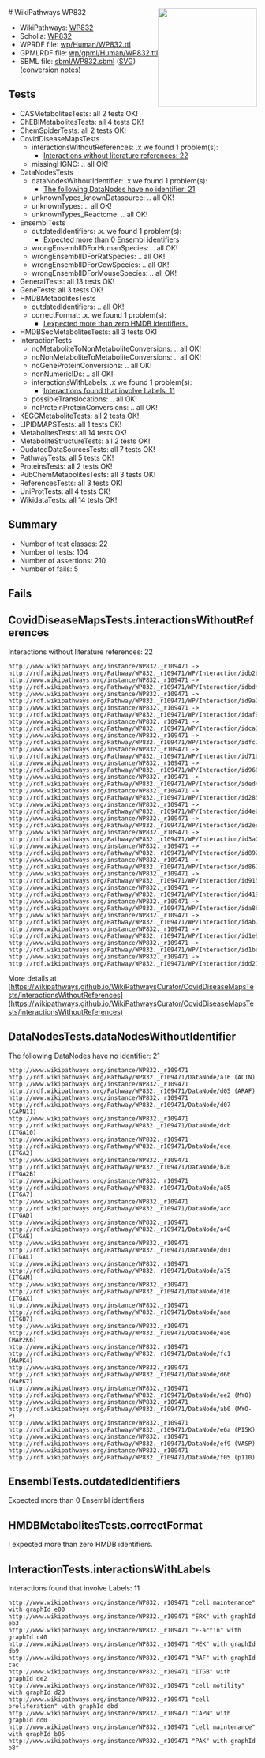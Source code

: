 <img style="float: right; width: 200px" src="../logo.png" />
# WikiPathways WP832

* WikiPathways: [WP832](https://identifiers.org/wikipathways:WP832)
* Scholia: [WP832](https://scholia.toolforge.org/wikipathways/WP832)
* WPRDF file: [wp/Human/WP832.ttl](../wp/Human/WP832.ttl)
* GPMLRDF file: [wp/gpml/Human/WP832.ttl](../wp/gpml/Human/WP832.ttl)
* SBML file: [sbml/WP832.sbml](../sbml/WP832.sbml) ([SVG](../sbml/WP832.svg)) ([conversion notes](../sbml/WP832.txt))

## Tests
* CASMetabolitesTests: all 2 tests OK!
* ChEBIMetabolitesTests: all 4 tests OK!
* ChemSpiderTests: all 2 tests OK!
* CovidDiseaseMapsTests
    * interactionsWithoutReferences: .x we found 1 problem(s):
        * [Interactions without literature references: 22](#9701cd02)
    * missingHGNC: .. all OK!
* DataNodesTests
    * dataNodesWithoutIdentifier: .x we found 1 problem(s):
        * [The following DataNodes have no identifier: 21](#8792c4b0)
    * unknownTypes_knownDatasource: .. all OK!
    * unknownTypes: .. all OK!
    * unknownTypes_Reactome: .. all OK!
* EnsemblTests
    * outdatedIdentifiers: .x. we found 1 problem(s):
        * [Expected more than 0 Ensembl identifiers](#f44398b7)
    * wrongEnsemblIDForHumanSpecies: .. all OK!
    * wrongEnsemblIDForRatSpecies: .. all OK!
    * wrongEnsemblIDForCowSpecies: .. all OK!
    * wrongEnsemblIDForMouseSpecies: .. all OK!
* GeneralTests: all 13 tests OK!
* GeneTests: all 3 tests OK!
* HMDBMetabolitesTests
    * outdatedIdentifiers: .. all OK!
    * correctFormat: .x. we found 1 problem(s):
        * [I expected more than zero HMDB identifiers.](#ad154c1e)
* HMDBSecMetabolitesTests: all 3 tests OK!
* InteractionTests
    * noMetaboliteToNonMetaboliteConversions: .. all OK!
    * noNonMetaboliteToMetaboliteConversions: .. all OK!
    * noGeneProteinConversions: .. all OK!
    * nonNumericIDs: .. all OK!
    * interactionsWithLabels: .x we found 1 problem(s):
        * [Interactions found that involve Labels: 11](#fe97a8b9)
    * possibleTranslocations: .. all OK!
    * noProteinProteinConversions: .. all OK!
* KEGGMetaboliteTests: all 2 tests OK!
* LIPIDMAPSTests: all 1 tests OK!
* MetabolitesTests: all 14 tests OK!
* MetaboliteStructureTests: all 2 tests OK!
* OudatedDataSourcesTests: all 7 tests OK!
* PathwayTests: all 5 tests OK!
* ProteinsTests: all 2 tests OK!
* PubChemMetabolitesTests: all 3 tests OK!
* ReferencesTests: all 3 tests OK!
* UniProtTests: all 4 tests OK!
* WikidataTests: all 14 tests OK!


## Summary

* Number of test classes: 22
* Number of tests: 104
* Number of assertions: 210
* Number of fails: 5

## Fails

<a name="9701cd02" />

## CovidDiseaseMapsTests.interactionsWithoutReferences

Interactions without literature references: 22
```
http://www.wikipathways.org/instance/WP832._r109471 -> http://rdf.wikipathways.org/Pathway/WP832._r109471/WP/Interaction/idb2b7d59d
http://www.wikipathways.org/instance/WP832._r109471 -> http://rdf.wikipathways.org/Pathway/WP832._r109471/WP/Interaction/idbdfed9e1
http://www.wikipathways.org/instance/WP832._r109471 -> http://rdf.wikipathways.org/Pathway/WP832._r109471/WP/Interaction/id9a2e59b1
http://www.wikipathways.org/instance/WP832._r109471 -> http://rdf.wikipathways.org/Pathway/WP832._r109471/WP/Interaction/idaf9feafe
http://www.wikipathways.org/instance/WP832._r109471 -> http://rdf.wikipathways.org/Pathway/WP832._r109471/WP/Interaction/idca101a1c
http://www.wikipathways.org/instance/WP832._r109471 -> http://rdf.wikipathways.org/Pathway/WP832._r109471/WP/Interaction/idfc7296a9
http://www.wikipathways.org/instance/WP832._r109471 -> http://rdf.wikipathways.org/Pathway/WP832._r109471/WP/Interaction/id71bf71db
http://www.wikipathways.org/instance/WP832._r109471 -> http://rdf.wikipathways.org/Pathway/WP832._r109471/WP/Interaction/id9664bf1e
http://www.wikipathways.org/instance/WP832._r109471 -> http://rdf.wikipathways.org/Pathway/WP832._r109471/WP/Interaction/ided4981a7
http://www.wikipathways.org/instance/WP832._r109471 -> http://rdf.wikipathways.org/Pathway/WP832._r109471/WP/Interaction/id2858b604
http://www.wikipathways.org/instance/WP832._r109471 -> http://rdf.wikipathways.org/Pathway/WP832._r109471/WP/Interaction/id4ebf8513
http://www.wikipathways.org/instance/WP832._r109471 -> http://rdf.wikipathways.org/Pathway/WP832._r109471/WP/Interaction/id2ec767bc
http://www.wikipathways.org/instance/WP832._r109471 -> http://rdf.wikipathways.org/Pathway/WP832._r109471/WP/Interaction/id3a026561
http://www.wikipathways.org/instance/WP832._r109471 -> http://rdf.wikipathways.org/Pathway/WP832._r109471/WP/Interaction/id8925027f
http://www.wikipathways.org/instance/WP832._r109471 -> http://rdf.wikipathways.org/Pathway/WP832._r109471/WP/Interaction/id86701f79
http://www.wikipathways.org/instance/WP832._r109471 -> http://rdf.wikipathways.org/Pathway/WP832._r109471/WP/Interaction/id9152590a
http://www.wikipathways.org/instance/WP832._r109471 -> http://rdf.wikipathways.org/Pathway/WP832._r109471/WP/Interaction/id419c1cc8
http://www.wikipathways.org/instance/WP832._r109471 -> http://rdf.wikipathways.org/Pathway/WP832._r109471/WP/Interaction/ida8b4de24
http://www.wikipathways.org/instance/WP832._r109471 -> http://rdf.wikipathways.org/Pathway/WP832._r109471/WP/Interaction/idab778d73
http://www.wikipathways.org/instance/WP832._r109471 -> http://rdf.wikipathways.org/Pathway/WP832._r109471/WP/Interaction/id1e9ed283
http://www.wikipathways.org/instance/WP832._r109471 -> http://rdf.wikipathways.org/Pathway/WP832._r109471/WP/Interaction/id1beed265
http://www.wikipathways.org/instance/WP832._r109471 -> http://rdf.wikipathways.org/Pathway/WP832._r109471/WP/Interaction/idd2185923
```

More details at [https://wikipathways.github.io/WikiPathwaysCurator/CovidDiseaseMapsTests/interactionsWithoutReferences](https://wikipathways.github.io/WikiPathwaysCurator/CovidDiseaseMapsTests/interactionsWithoutReferences)

<a name="8792c4b0" />

## DataNodesTests.dataNodesWithoutIdentifier

The following DataNodes have no identifier: 21
```
http://www.wikipathways.org/instance/WP832._r109471 http://rdf.wikipathways.org/Pathway/WP832._r109471/DataNode/a16 (ACTN)
http://www.wikipathways.org/instance/WP832._r109471 http://rdf.wikipathways.org/Pathway/WP832._r109471/DataNode/d05 (ARAF)
http://www.wikipathways.org/instance/WP832._r109471 http://rdf.wikipathways.org/Pathway/WP832._r109471/DataNode/d07 (CAPN11)
http://www.wikipathways.org/instance/WP832._r109471 http://rdf.wikipathways.org/Pathway/WP832._r109471/DataNode/dcb (ITGA10)
http://www.wikipathways.org/instance/WP832._r109471 http://rdf.wikipathways.org/Pathway/WP832._r109471/DataNode/ece (ITGA2)
http://www.wikipathways.org/instance/WP832._r109471 http://rdf.wikipathways.org/Pathway/WP832._r109471/DataNode/b20 (ITGA2B)
http://www.wikipathways.org/instance/WP832._r109471 http://rdf.wikipathways.org/Pathway/WP832._r109471/DataNode/a85 (ITGA7)
http://www.wikipathways.org/instance/WP832._r109471 http://rdf.wikipathways.org/Pathway/WP832._r109471/DataNode/acd (ITGAD)
http://www.wikipathways.org/instance/WP832._r109471 http://rdf.wikipathways.org/Pathway/WP832._r109471/DataNode/a48 (ITGAE)
http://www.wikipathways.org/instance/WP832._r109471 http://rdf.wikipathways.org/Pathway/WP832._r109471/DataNode/d01 (ITGAL)
http://www.wikipathways.org/instance/WP832._r109471 http://rdf.wikipathways.org/Pathway/WP832._r109471/DataNode/a75 (ITGAM)
http://www.wikipathways.org/instance/WP832._r109471 http://rdf.wikipathways.org/Pathway/WP832._r109471/DataNode/d16 (ITGAX)
http://www.wikipathways.org/instance/WP832._r109471 http://rdf.wikipathways.org/Pathway/WP832._r109471/DataNode/aaa (ITGB7)
http://www.wikipathways.org/instance/WP832._r109471 http://rdf.wikipathways.org/Pathway/WP832._r109471/DataNode/ea6 (MAP2K6)
http://www.wikipathways.org/instance/WP832._r109471 http://rdf.wikipathways.org/Pathway/WP832._r109471/DataNode/fc1 (MAPK4)
http://www.wikipathways.org/instance/WP832._r109471 http://rdf.wikipathways.org/Pathway/WP832._r109471/DataNode/d6b (MAPK7)
http://www.wikipathways.org/instance/WP832._r109471 http://rdf.wikipathways.org/Pathway/WP832._r109471/DataNode/ee2 (MYO)
http://www.wikipathways.org/instance/WP832._r109471 http://rdf.wikipathways.org/Pathway/WP832._r109471/DataNode/ab0 (MYO-P)
http://www.wikipathways.org/instance/WP832._r109471 http://rdf.wikipathways.org/Pathway/WP832._r109471/DataNode/e6a (PI5K)
http://www.wikipathways.org/instance/WP832._r109471 http://rdf.wikipathways.org/Pathway/WP832._r109471/DataNode/ef9 (VASP)
http://www.wikipathways.org/instance/WP832._r109471 http://rdf.wikipathways.org/Pathway/WP832._r109471/DataNode/f05 (p110)
```

<a name="f44398b7" />

## EnsemblTests.outdatedIdentifiers

Expected more than 0 Ensembl identifiers
<a name="ad154c1e" />

## HMDBMetabolitesTests.correctFormat

I expected more than zero HMDB identifiers.
<a name="fe97a8b9" />

## InteractionTests.interactionsWithLabels

Interactions found that involve Labels: 11
```
http://www.wikipathways.org/instance/WP832._r109471 "cell maintenance" with graphId e00
http://www.wikipathways.org/instance/WP832._r109471 "ERK" with graphId eb3
http://www.wikipathways.org/instance/WP832._r109471 "F-actin" with graphId c40
http://www.wikipathways.org/instance/WP832._r109471 "MEK" with graphId db9
http://www.wikipathways.org/instance/WP832._r109471 "RAF" with graphId cac
http://www.wikipathways.org/instance/WP832._r109471 "ITGB" with graphId de2
http://www.wikipathways.org/instance/WP832._r109471 "cell motility" with graphId d23
http://www.wikipathways.org/instance/WP832._r109471 "cell proliferation" with graphId dbd
http://www.wikipathways.org/instance/WP832._r109471 "CAPN" with graphId dd0
http://www.wikipathways.org/instance/WP832._r109471 "cell maintenance" with graphId b05
http://www.wikipathways.org/instance/WP832._r109471 "PAK" with graphId b8f
```

